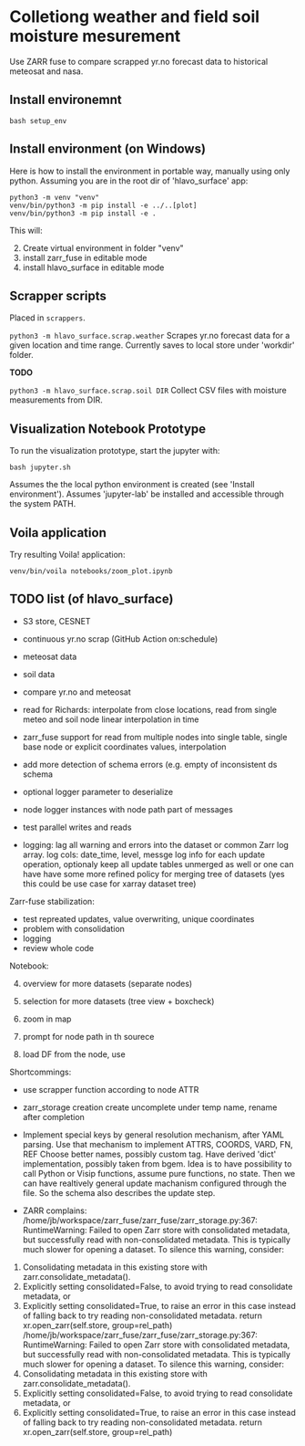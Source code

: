 # Colletiong weather and field soil moisture mesurement

Use ZARR fuse to compare scrapped yr.no forecast data to historical meteosat and nasa.


## Install environemnt
```
bash setup_env 
```

## Install environment (on Windows)
Here is how to install the environment in portable way, 
manually using only python. 
Assuming you are in the root dir of 'hlavo_surface' app:

```
python3 -m venv "venv"
venv/bin/python3 -m pip install -e ../..[plot] 
venv/bin/python3 -m pip install -e .
```

This will:

2. Create virtual environment in folder "venv"
2. install zarr_fuse in editable mode
3. install hlavo_surface in editable mode

## Scrapper scripts

Placed in `scrappers`.

`python3 -m hlavo_surface.scrap.weather`
Scrapes yr.no forecast data for a given location and time range.
Currently saves to local store under 'workdir' folder.



**TODO**

`python3 -m hlavo_surface.scrap.soil DIR`
Collect CSV files with moisture measurements from DIR.

## Visualization Notebook Prototype

To run the visualization prototype, start the jupyter with:
```
bash jupyter.sh
```
Assumes the the local python environment is created (see 'Install environment').
Assumes 'jupyter-lab' be installed and accessible through the system PATH.

## Voila application
Try resulting Voila! application:
```
venv/bin/voila notebooks/zoom_plot.ipynb
```

## TODO list (of hlavo_surface)
- S3 store, CESNET
- continuous yr.no scrap (GitHub Action on:schedule)
- meteosat data
- soil data
- compare yr.no and meteosat
- read for Richards: interpolate from close locations, read from single meteo and soil node
  linear interpolation in time
- zarr_fuse support for read from multiple nodes into single table, single
  base node or explicit coordinates values, interpolation


- add more detection of schema errors (e.g. empty of inconsistent ds schema
- optional logger parameter to deserialize
- node logger instances with node path part of messages
- test parallel writes and reads



- logging: lag all warning and errors into the dataset or common Zarr log array.
  log cols: date_time, level, messge
  log info for each update operation, optionaly keep all update tables unmerged as well
  or one can have have some more refined policy for merging tree of datasets (yes this could be use case for xarray dataset tree)

Zarr-fuse stabilization:
- test repreated updates, value overwriting, unique coordinates
- problem with consolidation
- logging
- review whole code

Notebook:


4. overview for more datasets (separate nodes)
5. selection for more datasets (tree view + boxcheck)
6. zoom in map

2. prompt for node path in th sourece 
3. load DF from the node, use 



Shortcommings:
- use scrapper function according to node ATTR

- zarr_storage creation create uncomplete under temp name,
  rename after completion
- Implement special keys by general resolution mechanism,
  after YAML parsing. Use that mechanism to implement ATTRS, COORDS, VARD, FN, REF
  Choose better names, possibly custom tag.
  Have derived 'dict' implementation, possibly taken from bgem.
  Idea is to have possibility to call Python or Visip functions,
  assume pure functions, no state.
  Then we can have realtively general update machanism configured through the file.
  So the schema also describes the update step.
- ZARR complains:
  /home/jb/workspace/zarr_fuse/zarr_fuse/zarr_storage.py:367: RuntimeWarning: Failed to open Zarr store with consolidated metadata, but successfully read with non-consolidated metadata. This is typically much slower for opening a dataset. To silence this warning, consider:
1. Consolidating metadata in this existing store with zarr.consolidate_metadata().
2. Explicitly setting consolidated=False, to avoid trying to read consolidate metadata, or
3. Explicitly setting consolidated=True, to raise an error in this case instead of falling back to try reading non-consolidated metadata.
  return xr.open_zarr(self.store, group=rel_path)
/home/jb/workspace/zarr_fuse/zarr_fuse/zarr_storage.py:367: RuntimeWarning: Failed to open Zarr store with consolidated metadata, but successfully read with non-consolidated metadata. This is typically much slower for opening a dataset. To silence this warning, consider:
1. Consolidating metadata in this existing store with zarr.consolidate_metadata().
2. Explicitly setting consolidated=False, to avoid trying to read consolidate metadata, or
3. Explicitly setting consolidated=True, to raise an error in this case instead of falling back to try reading non-consolidated metadata.
  return xr.open_zarr(self.store, group=rel_path)
